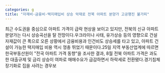 ```yaml
---
categories: g
title: "자재비·금융비·택지매입비 상승 악재로 전북 아파트 분양가 고공행진 불가피"
---
```

최근 수도권을 중심으로 아파트 가격이 급락 현상을 보이고 있지만, 전북의 신규 아파트 분양가는 다시 상승곡선을 탈 전망이다.우크라이나 사태, 유가상승 등의 영향으로 건설 자재값이 큰 폭으로 오른 상황에서 금융비용과 인건비도 상승세를 타고 있고, 아파트 건설이 가능한 택지매입 비용 역시 껑충 뛰었기 때문이다.25일 지역 부동산업계에 따르면 한국부동산원이 "전국 아파트 가격 동향"을 조사한 결과, 8월 전북 아파트 가격은 과도한 대출규제 및 금리 상승이 여파로 매매수요가 급감하면서 하락세로 전환됐다.경기침체 장기화로 집을 사려는 경우보